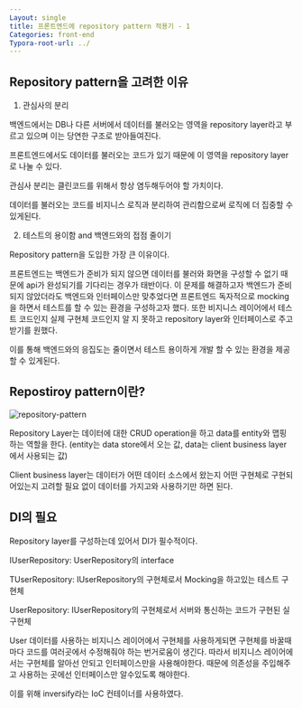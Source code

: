 ```yaml
---
Layout: single
title: 프론트엔드에 repository pattern 적용기 - 1
Categories: front-end
Typora-root-url: ../
---
```




## Repository pattern을 고려한 이유

1. 관심사의 분리

백엔드에서는 DB나 다른 서버에서 데이터를 불러오는 영역을  repository layer라고 부르고 있으며 이는 당연한 구조로 받아들여진다.

프론트엔드에서도 데이터를 불러오는 코드가 있기 때문에 이 영역을 repository layer로 나눌 수 있다.

관심사 분리는 클린코드를 위해서 항상 염두해두어야 할 가치이다. 

데이터를 불러오는 코드를 비지니스 로직과 분리하여 관리함으로써 로직에 더 집중할 수 있게된다.



2. 테스트의 용이함 and 백엔드와의 접점 줄이기

Repository pattern을 도입한 가장 큰 이유이다.

프론트엔드는 백엔드가 준비가 되지 않으면 데이터를 불러와 화면을 구성할 수 없기 때문에 api가 완성되기를 기다리는 경우가 태반이다. 이 문제를 해결하고자 백엔드가 준비 되지 않았더라도 백엔드와 인터페이스만 맞추었다면 프론트엔드 독자적으로 mocking을 하면서 테스트를 할 수 있는 환경을 구성하고자 했다. 또한 비지니스 레이어에서 테스트 코드인지 실제 구현체 코드인지 알 지 못하고 repository layer와 인터페이스로 주고 받기를 원했다.

이를 통해 백엔드와의 응집도는 줄이면서 테스트 용이하게 개발 할 수 있는 환경을 제공할 수 있게된다.



## Repostiroy pattern이란?

![repository-pattern](/images/2023-11-08-프론트엔드에-repository-pattern-적용-1/repository-pattern.png)

Repository Layer는 데이터에 대한 CRUD operation을 하고 data를 entity와 맵핑하는 역할을 한다. (entity는 data store에서 오는 값, data는 client business layer에서 사용되는 값)

Client business layer는 데이터가 어떤 데이터 소스에서 왔는지 어떤 구현체로 구현되어있는지 고려할 필요 없이 데이터를 가지고와 사용하기만 하면 된다.



## DI의 필요

Repository layer를 구성하는데 있어서 DI가 필수적이다.

IUserRepository: UserRepository의 interface

TUserRepository: IUserRepository의 구현체로서 Mocking을 하고있는 테스트 구현체

UserRepository: IUserRepository의 구현체로서 서버와 통신하는 코드가 구현된 실 구현체

User 데이터를 사용하는 비지니스 레이어에서 구현체를 사용하게되면 구현체를 바꿀때마다 코드를 여러곳에서 수정해줘야 하는 번거로움이 생긴다. 따라서 비지니스 레이어에서는 구현체를 알아선 안되고 인터페이스만을 사용해야한다. 때문에 의존성을 주입해주고 사용하는 곳에선 인터페이스만 알수있도록 해야한다.

이를 위해 inversify라는 IoC 컨테이너를 사용하였다.

